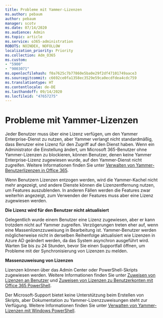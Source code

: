 ```yaml
---
title: Probleme mit Yammer-Lizenzen
ms.author: pebaum
author: pebaum
manager: scotv
ms.date: 07/14/2020
ms.audience: Admin
ms.topic: article
ms.service: o365-administration
ROBOTS: NOINDEX, NOFOLLOW
localization_priority: Priority
ms.collection: Adm_O365
ms.custom:
- "5900"
- "9003071"
ms.openlocfilehash: f0a7625c7b77860e5ba0e29f2df47101749aace3
ms.sourcegitcommit: c6692ce0fa1358ec3529e59ca0ecdfdea4cdc759
ms.translationtype: HT
ms.contentlocale: de-DE
ms.lasthandoff: 09/14/2020
ms.locfileid: "47657275"
---
```

# <a name="yammer-licensing-issues"></a>Probleme mit Yammer-Lizenzen

Jeder Benutzer muss über eine Lizenz verfügen, um den Yammer Enterprise-Dienst zu nutzen, aber Yammer verlangt nicht standardmäßig, dass Benutzer eine Lizenz für den Zugriff auf den Dienst haben. Wenn ein Administrator die Einstellung ändert, um Microsoft 365-Benutzer ohne Yammer-Lizenzen zu blockieren, können Benutzer, denen keine Yammer Enterprise-Lizenz zugewiesen wurde, auf den Yammer-Dienst nicht zugreifen. Weitere Informationen finden Sie unter [Verwalten von Yammer-Benutzerlizenzen in Office 365](https://docs.microsoft.com/yammer/manage-yammer-users/manage-yammer-licenses-in-office-365). 

Wenn Benutzern Lizenzen entzogen werden, wird die Yammer-Kachel nicht mehr angezeigt, und andere Dienste können die Lizenzentfernung nutzen, um Features auszublenden. In anderen Fällen werden die Features zwar weiterhin angezeigt, zum Verwenden der Features muss aber eine Lizenz zugewiesen werden.  

**Die Lizenz wird für den Benutzer nicht aktualisiert**  

Gelegentlich wurde einem Benutzer eine Lizenz zugewiesen, aber er kann trotzdem nicht auf Yammer zugreifen. Verzögerungen treten eher auf, wenn eine Massenlizenzzuweisung in Bearbeitung ist. Yammer-Benutzer werden möglicherweise nicht in derselben Reihenfolge aktualisiert wie Lizenzen in Azure AD geändert werden, da das System asynchron ausgeführt wird. Warten Sie bis zu 24 Stunden, bevor Sie einen Supportfall öffnen, um Probleme mit der Synchronisierung von Lizenzen zu melden.  

**Massenzuweisung von Lizenzen**  

Lizenzen können über das Admin Center oder PowerShell-Skripts zugewiesen werden. Weitere Informationen finden Sie unter [Zuweisen von Lizenzen an Benutzer](https://docs.microsoft.com/microsoft-365/admin/manage/assign-licenses-to-users) und [Zuweisen von Lizenzen zu Benutzerkonten mit Office 365 PowerShell](https://docs.microsoft.com/office365/enterprise/powershell/assign-licenses-to-user-accounts-with-office-365-powershell). 

Der Microsoft-Support bietet keine Unterstützung beim Erstellen von Skripts, aber Dokumentation zu Yammer-Lizenzzuweisungen steht zur Verfügung. Weitere Informationen finden Sie unter [Verwalten von Yammer-Lizenzen mit Windows PowerShell](https://docs.microsoft.com/yammer/manage-yammer-users/manage-yammer-licenses-in-office-365#manage-yammer-licenses-by-using-windows-powershell).